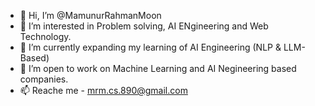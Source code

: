 - 👋 Hi, I’m @MamunurRahmanMoon
- 👀 I’m interested in Problem solving, AI ENgineering and Web Technology.
- 🌱 I’m currently expanding my learning of AI Engineering (NLP & LLM-Based)
- 💞️ I’m open to work on Machine Learning and AI Negineering based companies.
- 📫 Reache me - mrm.cs.890@gmail.com

<!---
MamunurRahmanMoon/MamunurRahmanMoon is a ✨ special ✨ repository because its `README.md` (this file) appears on your GitHub profile.
You can click the Preview link to take a look at your changes.
--->
